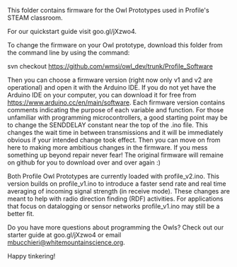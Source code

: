 This folder contains firmware for the Owl Prototypes used in Profile's STEAM classroom. 

For our quickstart guide visit goo.gl/jXzwo4.

To change the firmware on your Owl prototype, download this folder from the command line by using the command:

svn checkout https://github.com/wmsi/owl_dev/trunk/Profile_Software

Then you can choose a firmware version (right now only v1 and v2 are operational) and open it with the Arduino IDE. If you do not yet have the Arduino IDE on your computer, you can download it for free from https://www.arduino.cc/en/main/software. Each firmware version contains comments indicating the purpose of each variable and function. For those unfamiliar with programming microcontrollers, a good starting point may be to change the SENDDELAY constant near the top of the .ino file. This changes the wait time in between transmissions and it will be immediately obvious if your intended change took effect. Then you can move on from here to making more ambitious changes in the firmware. If you mess something up beyond repair never fear! The original firmware will remaine on github for you to download over and over again :)

Both Profile Owl Prototypes are currently loaded with profile_v2.ino. This version builds on profile_v1.ino to introduce a faster send rate and real time averaging of incoming signal strength (in receive mode). These changes are meant to help with radio direction finding (RDF) activities. For applications that focus on datalogging or sensor networks profile_v1.ino may still be a better fit. 


Do you have more questions about programming the Owls? Check out our starter guide at goo.gl/jXzwo4 or email mbucchieri@whitemountainscience.org.

Happy tinkering!